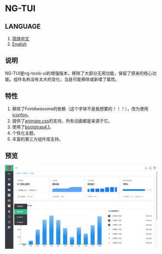 # NG-TUI

## LANGUAGE
1. [简体中文](README.MD)
2. [English](README-EN.MD)

## 说明
NG-TUI是ng-tools-ui的增强版本，移除了大部分无用功能，保留了原来的核心功能。组件名称没有太大的变化，当是可能移除或新增了属性。

## 特性
1. 移除了FontAwesome的依赖（这个字体不是我想要的！！！），改为使用[iconfon](http://www.iconfont.cn)。
2. 提供了[animate.css](https://daneden.github.io/animate.css/)的支持，所有动画都是来源于它。
3. 使用了[bootstrap4.1](http://getbootstrap.com)。
4. 个性化主题。
5. 丰富的第三方组件库支持。

## 预览
![preview](preview/dashboard.png)
